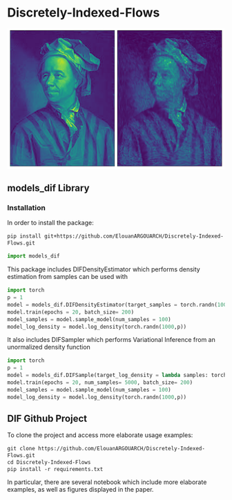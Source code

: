 # Discretely-Indexed-Flows

![Discretely Indexed Flows](cover_readme.png "Title")

## models_dif Library

### Installation 

In order to install the package: 

```shell
pip install git+https://github.com/ElouanARGOUARCH/Discretely-Indexed-Flows.git
```

```python
import models_dif
```

This package includes DIFDensityEstimator which performs density estimation from samples can be used with

````python
import torch 
p = 1
model = models_dif.DIFDensityEstimator(target_samples = torch.randn(100,p), K=5)
model.train(epochs = 20, batch_size= 200)
model_samples = model.sample_model(num_samples = 100)
model_log_density = model.log_density(torch.randn(1000,p))
````
It also includes DIFSampler which performs Variational Inference from an unormalized density function
````python
import torch 
p = 1 
model = models_dif.DIFSample(target_log_density = lambda samples: torch.distributions.MultivariateNormal(torch.zeros(p), torch.eye(p)).log_prob(samples),p=p,K=5)
model.train(epochs = 20, num_samples= 5000, batch_size= 200)
model_samples = model.sample_model(num_samples = 100)
model_log_density = model.log_density(torch.randn(1000,p))
````

## DIF Github Project 

To clone the project and access more elaborate usage examples: 
```shell
git clone https://github.com/ElouanARGOUARCH/Discretely-Indexed-Flows.git
cd Discretely-Indexed-Flows
pip install -r requirements.txt
```

In particular, there are several notebook which include more elaborate examples, as well as figures displayed in the paper. 

